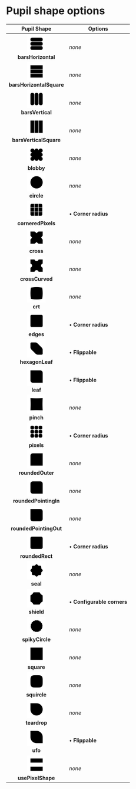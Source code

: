# Pupil shape options

|  Pupil Shape  |  Options  |
|:-------------:|-----------|
| <a href="./images/barsHorizontal.png"><img src="./images/barsHorizontal.png" width="50" /></a><br/>__barsHorizontal__ | _none_ |
| <a href="./images/barsHorizontalSquare.png"><img src="./images/barsHorizontalSquare.png" width="50" /></a><br/>__barsHorizontalSquare__ | _none_ |
| <a href="./images/barsVertical.png"><img src="./images/barsVertical.png" width="50" /></a><br/>__barsVertical__ | _none_ |
| <a href="./images/barsVerticalSquare.png"><img src="./images/barsVerticalSquare.png" width="50" /></a><br/>__barsVerticalSquare__ | _none_ |
| <a href="./images/blobby.png"><img src="./images/blobby.png" width="50" /></a><br/>__blobby__ | _none_ |
| <a href="./images/circle.png"><img src="./images/circle.png" width="50" /></a><br/>__circle__ | _none_ |
| <a href="./images/corneredPixels.png"><img src="./images/corneredPixels.png" width="50" /></a><br/>__corneredPixels__ | • __Corner radius__<br/> |
| <a href="./images/cross.png"><img src="./images/cross.png" width="50" /></a><br/>__cross__ | _none_ |
| <a href="./images/crossCurved.png"><img src="./images/crossCurved.png" width="50" /></a><br/>__crossCurved__ | _none_ |
| <a href="./images/crt.png"><img src="./images/crt.png" width="50" /></a><br/>__crt__ | _none_ |
| <a href="./images/edges.png"><img src="./images/edges.png" width="50" /></a><br/>__edges__ | • __Corner radius__<br/> |
| <a href="./images/hexagonLeaf.png"><img src="./images/hexagonLeaf.png" width="50" /></a><br/>__hexagonLeaf__ | • __Flippable__<br/> |
| <a href="./images/leaf.png"><img src="./images/leaf.png" width="50" /></a><br/>__leaf__ | • __Flippable__<br/> |
| <a href="./images/pinch.png"><img src="./images/pinch.png" width="50" /></a><br/>__pinch__ | _none_ |
| <a href="./images/pixels.png"><img src="./images/pixels.png" width="50" /></a><br/>__pixels__ | • __Corner radius__<br/> |
| <a href="./images/roundedOuter.png"><img src="./images/roundedOuter.png" width="50" /></a><br/>__roundedOuter__ | _none_ |
| <a href="./images/roundedPointingIn.png"><img src="./images/roundedPointingIn.png" width="50" /></a><br/>__roundedPointingIn__ | _none_ |
| <a href="./images/roundedPointingOut.png"><img src="./images/roundedPointingOut.png" width="50" /></a><br/>__roundedPointingOut__ | _none_ |
| <a href="./images/roundedRect.png"><img src="./images/roundedRect.png" width="50" /></a><br/>__roundedRect__ | • __Corner radius__<br/> |
| <a href="./images/seal.png"><img src="./images/seal.png" width="50" /></a><br/>__seal__ | _none_ |
| <a href="./images/shield.png"><img src="./images/shield.png" width="50" /></a><br/>__shield__ | • __Configurable corners__<br/> |
| <a href="./images/spikyCircle.png"><img src="./images/spikyCircle.png" width="50" /></a><br/>__spikyCircle__ | _none_ |
| <a href="./images/square.png"><img src="./images/square.png" width="50" /></a><br/>__square__ | _none_ |
| <a href="./images/squircle.png"><img src="./images/squircle.png" width="50" /></a><br/>__squircle__ | _none_ |
| <a href="./images/teardrop.png"><img src="./images/teardrop.png" width="50" /></a><br/>__teardrop__ | _none_ |
| <a href="./images/ufo.png"><img src="./images/ufo.png" width="50" /></a><br/>__ufo__ | • __Flippable__<br/> |
| <a href="./images/usePixelShape.png"><img src="./images/usePixelShape.png" width="50" /></a><br/>__usePixelShape__ | _none_ |
